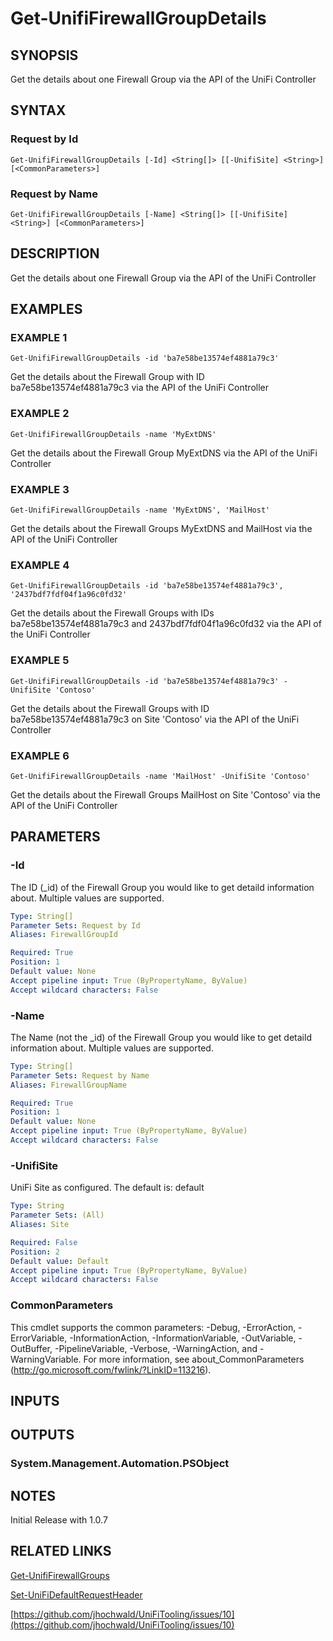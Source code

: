 ﻿---
external help file: UniFiTooling-help.xml
HelpVersion: 1.0.7
Locale: en-US
Module Guid: 7fff91a0-02eb-4df2-84d5-c7d3cd7f7a5d
Module Name: UniFiTooling
online version: https://github.com/jhochwald/UniFiTooling/raw/master/docs/Get-UnifiFirewallGroupDetails.md
schema: 2.0.0
---

# Get-UnifiFirewallGroupDetails

## SYNOPSIS
Get the details about one Firewall Group via the API of the UniFi Controller

## SYNTAX

### Request by Id
```
Get-UnifiFirewallGroupDetails [-Id] <String[]> [[-UnifiSite] <String>] [<CommonParameters>]
```

### Request by Name
```
Get-UnifiFirewallGroupDetails [-Name] <String[]> [[-UnifiSite] <String>] [<CommonParameters>]
```

## DESCRIPTION
Get the details about one Firewall Group via the API of the UniFi Controller

## EXAMPLES

### EXAMPLE 1
```
Get-UnifiFirewallGroupDetails -id 'ba7e58be13574ef4881a79c3'
```

Get the details about the Firewall Group with ID ba7e58be13574ef4881a79c3 via the API of the UniFi Controller

### EXAMPLE 2
```
Get-UnifiFirewallGroupDetails -name 'MyExtDNS'
```

Get the details about the Firewall Group MyExtDNS via the API of the UniFi Controller

### EXAMPLE 3
```
Get-UnifiFirewallGroupDetails -name 'MyExtDNS', 'MailHost'
```

Get the details about the Firewall Groups MyExtDNS and MailHost via the API of the UniFi Controller

### EXAMPLE 4
```
Get-UnifiFirewallGroupDetails -id 'ba7e58be13574ef4881a79c3', '2437bdf7fdf04f1a96c0fd32'
```

Get the details about the Firewall Groups with IDs ba7e58be13574ef4881a79c3 and 2437bdf7fdf04f1a96c0fd32 via the API of the UniFi Controller

### EXAMPLE 5
```
Get-UnifiFirewallGroupDetails -id 'ba7e58be13574ef4881a79c3' -UnifiSite 'Contoso'
```

Get the details about the Firewall Groups with ID ba7e58be13574ef4881a79c3 on Site 'Contoso' via the API of the UniFi Controller

### EXAMPLE 6
```
Get-UnifiFirewallGroupDetails -name 'MailHost' -UnifiSite 'Contoso'
```

Get the details about the Firewall Groups MailHost on Site 'Contoso' via the API of the UniFi Controller

## PARAMETERS

### -Id
The ID (_id) of the Firewall Group you would like to get detaild information about.
Multiple values are supported.

```yaml
Type: String[]
Parameter Sets: Request by Id
Aliases: FirewallGroupId

Required: True
Position: 1
Default value: None
Accept pipeline input: True (ByPropertyName, ByValue)
Accept wildcard characters: False
```

### -Name
The Name (not the _id) of the Firewall Group you would like to get detaild information about.
Multiple values are supported.

```yaml
Type: String[]
Parameter Sets: Request by Name
Aliases: FirewallGroupName

Required: True
Position: 1
Default value: None
Accept pipeline input: True (ByPropertyName, ByValue)
Accept wildcard characters: False
```

### -UnifiSite
UniFi Site as configured.
The default is: default

```yaml
Type: String
Parameter Sets: (All)
Aliases: Site

Required: False
Position: 2
Default value: Default
Accept pipeline input: True (ByPropertyName, ByValue)
Accept wildcard characters: False
```

### CommonParameters
This cmdlet supports the common parameters: -Debug, -ErrorAction, -ErrorVariable, -InformationAction, -InformationVariable, -OutVariable, -OutBuffer, -PipelineVariable, -Verbose, -WarningAction, and -WarningVariable.
For more information, see about_CommonParameters (http://go.microsoft.com/fwlink/?LinkID=113216).

## INPUTS

## OUTPUTS

### System.Management.Automation.PSObject
## NOTES
Initial Release with 1.0.7

## RELATED LINKS

[Get-UnifiFirewallGroups]()

[Set-UniFiDefaultRequestHeader]()

[https://github.com/jhochwald/UniFiTooling/issues/10](https://github.com/jhochwald/UniFiTooling/issues/10)

